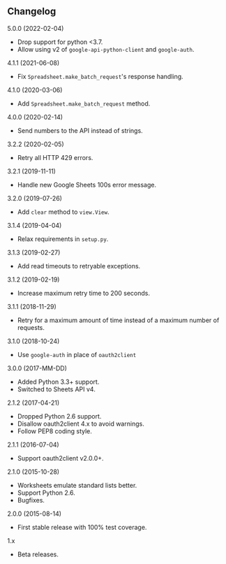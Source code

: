 Changelog
---------
5.0.0 (2022-02-04)

- Drop support for python <3.7.
- Allow using v2 of `google-api-python-client` and `google-auth`.

4.1.1 (2021-06-08)

- Fix `Spreadsheet.make_batch_request`'s response handling.

4.1.0 (2020-03-06)

- Add `Spreadsheet.make_batch_request` method.

4.0.0 (2020-02-14)

- Send numbers to the API instead of strings.

3.2.2 (2020-02-05)

- Retry all HTTP 429 errors.

3.2.1 (2019-11-11)

- Handle new Google Sheets 100s error message.

3.2.0 (2019-07-26)

- Add `clear` method to `view.View`.

3.1.4 (2019-04-04)

- Relax requirements in `setup.py`.

3.1.3 (2019-02-27)

- Add read timeouts to retryable exceptions.

3.1.2 (2019-02-19)

- Increase maximum retry time to 200 seconds.

3.1.1 (2018-11-29)

- Retry for a maximum amount of time instead of a maximum number of requests.

3.1.0 (2018-10-24)

- Use `google-auth` in place of `oauth2client`

3.0.0 (2017-MM-DD)

- Added Python 3.3+ support.
- Switched to Sheets API v4.

2.1.2 (2017-04-21)

- Dropped Python 2.6 support.
- Disallow oauth2client 4.x to avoid warnings.
- Follow PEP8 coding style.

2.1.1 (2016-07-04)

- Support oauth2client v2.0.0+.

2.1.0 (2015-10-28)

- Worksheets emulate standard lists better.
- Support Python 2.6.
- Bugfixes.

2.0.0 (2015-08-14)

- First stable release with 100% test coverage.

1.x

- Beta releases.
